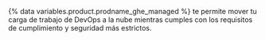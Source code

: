 {% data variables.product.prodname_ghe_managed %} te permite mover tu carga de trabajo de DevOps a la nube mientras cumples con los requisitos de cumplimiento y seguridad más estrictos.
